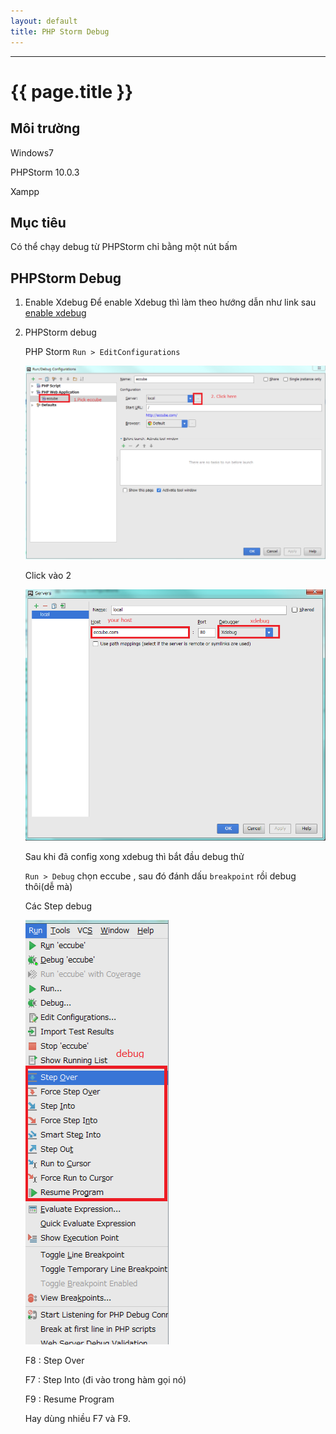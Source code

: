```yaml
---
layout: default
title: PHP Storm Debug
---
```


---

# {{ page.title }}

## Môi trường

Windows7

PHPStorm 10.0.3

Xampp

## Mục tiêu
Có thể chạy debug từ PHPStorm chỉ bằng một nút bấm

## PHPStorm Debug

1.  Enable Xdebug
    Để enable Xdebug thì làm theo hướng dẫn như link sau  [enable xdebug](http://www.wikihow.com/Configure-XDebug-in-XAMPP-(1.7.2/Later)-on-Windows)

2.  PHPStorm debug

    PHP Storm `Run > EditConfigurations`

    ![run config](https://raw.githubusercontent.com/lammn/markdown-images/master/phpstorm_xdebug.PNG)

    Click vào 2

    ![xdebug config](https://raw.githubusercontent.com/lammn/markdown-images/master/xdebug.PNG)

    Sau khi đã config xong xdebug thì bắt đầu debug thử

    `Run > Debug` chọn eccube , sau đó đánh dấu `breakpoint` rồi debug thôi(dễ mà)

    Các Step debug

     ![xdebug step](https://raw.githubusercontent.com/lammn/markdown-images/master/run_xdebug.PNG)

     F8 : Step Over

     F7 : Step Into (đi vào trong hàm gọi nó)

     F9 : Resume Program

     Hay dùng nhiều F7 và F9.